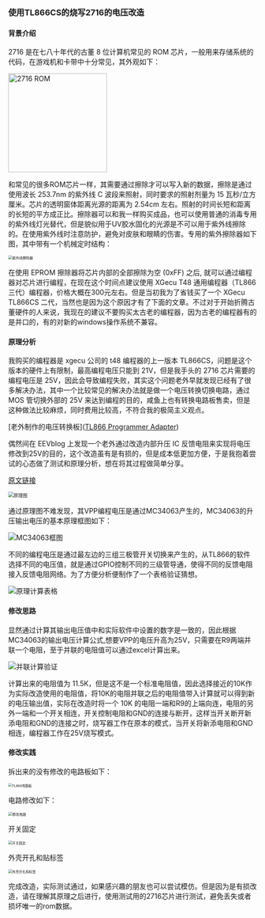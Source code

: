 ### 使用TL866CS的烧写2716的电压改造 ###

#### 背景介绍

2716 是在七八十年代的古董 8 位计算机常见的 ROM 芯片，一般用来存储系统的代码，在游戏机和卡带中十分常见，其外观如下：

<img src="pic/2716.jpg" alt="2716 ROM" width="200" height="200">

和常见的很多ROM芯片一样，其需要通过擦除才可以写入新的数据，擦除是通过使用波长 253.7nm 的紫外线 C 波段来照射，同时要求的照射剂量为 15 瓦秒/立方厘米。芯片的透明窗体距离光源的距离为 2.54cm 左右。照射的时间长短和距离的长短的平方成正比。擦除器可以和我一样购买成品，也可以使用普通的消毒专用的紫外线灯光替代，但是貌似用于UV胶水固化的光源是不可以用于紫外线擦除的。在使用紫外线时注意防护，避免对皮肤和眼睛的伤害。专用的紫外擦除器如下图，其中带有一个机械定时结构：

<img src="pic/UV_erase.jpg" alt="紫外线擦除器" style="float:none;zoom:50%;" align="left" />

在使用 EPROM 擦除器将芯片内部的全部擦除为空 (0xFF) 之后, 就可以通过编程器对芯片进行编程，在现在这个时间点建议使用 XGecu T48 通用编程器（TL866三代）编程器，价格大概在300元左右。但是当初我为了省钱买了一个 XGecu TL866CS 二代，当然也是因为这个原因才有了下面的文章。不过对于开始折腾古董硬件的人来说，我现在的建议不要购买太古老的编程器，因为古老的编程器有的是并口的，有的对新的windows操作系统不兼容。

#### 原理分析

我购买的编程器是 xgecu 公司的 t48 编程器的上一版本 TL866CS，问题是这个版本的硬件上有限制，最高编程电压只能到 21V，但是我手头的 2716 芯片需要的编程电压是 25V，因此会导致编程失败，其实这个问题老外早就发现已经有了很多解决办法，其中一个比较常见的解决办法就是做一个电压转换切换电路，通过MOS 管切换外部的 25V 来达到编程的目的，咸鱼上也有转换电路板售卖，但是这种做法比较麻烦，同时费用比较高，不符合我的极简主义观点。

[老外制作的电压转换板]([TL866 Programmer Adapter](https://www.theoddys.com/acorn/development_tools/tl866/tl866_adapter.html))

偶然间在 EEVblog 上发现一个老外通过改造内部升压 IC 反馈电阻来实现将电压修改到25V的目的，这个改造虽有是有损的，但是成本低更加方便，于是我抱着尝试的心态做了测试和原理分析，想在将其过程做简单分享。

[原文链接](https://www.eevblog.com/forum/testgear/modification-to-add-the-missing-21-and-25-volt-vpp-ranges-to-your-tl866ii-plus/)

<img src="pic/TL866_schemetic.jpg" alt="原理图" style="zoom:67%;" />



通过原理图不难发现，其VPP编程电压是通过MC34063产生的，MC34063的升压输出电压的基本原理框图如下：

![MC34063框图](pic/MC34063.jpg)

不同的编程电压是通过最左边的三组三极管开关切换来产生的，从TL866的软件选择不同的电压值，就是通过GPIO控制不同的三级管导通，使得不同的反馈电阻接入反馈电阻网络。为了方便分析便制作了一个表格验证猜想。

![原理计算表格](pic/table_before.jpg)

#### 修改思路

显然通过计算其输出电压值中和实际软件中设置的数字是一致的，因此根据MC34063的输出电压计算公式,想要VPP的电压升高为25V，只需要在R9两端并联一个电阻，至于并联的电阻值可以通过excel计算出来。

![并联计算验证](pic/table_after.jpg)

计算出来的电阻值为 11.5K，但是这不是一个标准电阻值，因此选择接近的10K作为实际改造使用的电阻值，将10K的电阻并联之后的电阻值带入计算就可以得到新的电压输出值，实际在改造时将一个 10K 的电阻一端和R9的上端向连，电阻的另外一端和一个开关相连，开关控制电阻和GND的连接与断开，这样当开关断开新添电阻和GND的连接之时，烧写器工作在原本的模式，当开关将新添电阻和GND相连，编程器工作在25V烧写模式。

#### 修改实践

拆出来的没有修改的电路板如下：

<img src="pic/tl866_BeforeModify.jpg" alt="TL866电路板" style="zoom:47%;" />

电路修改如下：

<img src="pic/tl866_modify.jpg" alt="修改电路" style="zoom:50%;" />

开关固定

<img src="pic/tl866_switch_add.jpg" alt="开关固定" style="zoom:49%;" />

外壳开孔和贴标签

<img src="pic/tl866_WithLabel.jpg" alt="外壳开孔和标签" style="zoom:49%;" />

完成改造，实际测试通过，如果感兴趣的朋友也可以尝试模仿。但是因为是有损改造，请在理解其原理之后进行，使用测试用的2716芯片进行测试，避免丢失或者损坏唯一的rom数据。
